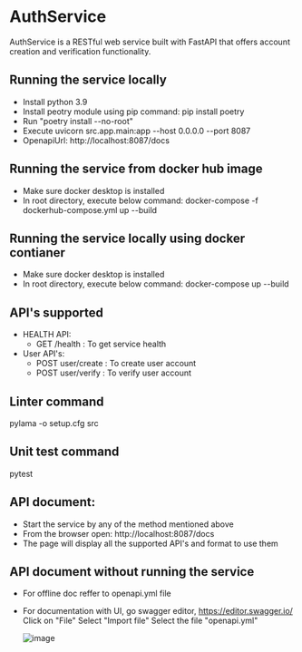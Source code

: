 # AuthService
AuthService is a RESTful web service built with FastAPI that offers account creation and verification functionality.

## Running the service locally
- Install python 3.9
- Install peotry module using pip command: pip install poetry
- Run "poetry install --no-root"
- Execute uvicorn src.app.main:app --host 0.0.0.0 --port 8087
- OpenapiUrl: http://localhost:8087/docs

## Running the service from docker hub image
 - Make sure docker desktop is installed
 - In root directory, execute below command:
      docker-compose -f dockerhub-compose.yml up --build

## Running the service locally using docker contianer
 - Make sure docker desktop is installed
 - In root directory, execute below command:
      docker-compose up --build

## API's supported
- HEALTH API:
  - GET /health : To get service health
- User API's:
  - POST user/create : To create user account
  - POST user/verify  : To verify user account


## Linter command
pylama -o setup.cfg src

## Unit test command
pytest

## API document:
 - Start the service by any of the method mentioned above
 - From the browser open: http://localhost:8087/docs
 - The page will display all the supported API's and format to use them
 
 ## API document without running the service
  - For offline doc reffer to openapi.yml file
  - For documentation with UI, go swagger editor, https://editor.swagger.io/
    Click on "File"
    Select "Import file"
    Select the file "openapi.yml"
    
    ![image](https://github.com/gotcha1/AuthService/assets/51114133/beeee3ae-6832-41a3-9d69-c91fd9888f07)

 
